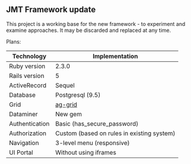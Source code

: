 ## JMT Framework update

This project is a working base for the new framework - to experiment and examine approaches.
It may be discarded and replaced at any time.

Plans:

Technology    | Implementation
------------- | ---------------
Ruby version  | 2.3.0
Rails version | 5
ActiveRecord  | Sequel
Database      | Postgresql (9.5)
Grid          | [ag-grid](https://www.ag-grid.com/)
Dataminer     | New gem
Authentication| Basic (has_secure_password)
Authorization | Custom (based on rules in existing system)
Navigation    | 3-level menu (responsive)
UI Portal     | Without using iframes

